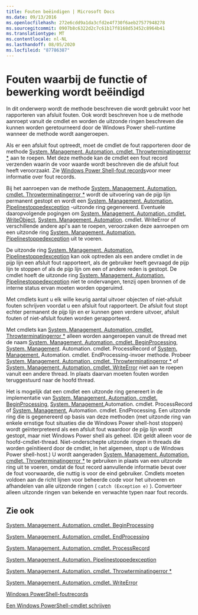 ```yaml
---
title: Fouten beëindigen | Microsoft Docs
ms.date: 09/13/2016
ms.openlocfilehash: 272e6cdd9a1da3cfd2e4f730f6aeb27577948278
ms.sourcegitcommit: 0907b8c6322d2c7c61b17f8168d53452c8964b41
ms.translationtype: MT
ms.contentlocale: nl-NL
ms.lasthandoff: 08/05/2020
ms.locfileid: "87786387"
---
```

# <a name="terminating-errors"></a>Fouten waarbij de functie of bewerking wordt beëindigd

In dit onderwerp wordt de methode beschreven die wordt gebruikt voor het rapporteren van afsluit fouten. Ook wordt beschreven hoe u de methode aanroept vanuit de cmdlet en worden de uitzonde ringen beschreven die kunnen worden geretourneerd door de Windows Power shell-runtime wanneer de methode wordt aangeroepen.

Als er een afsluit fout optreedt, moet de cmdlet de fout rapporteren door de methode [System. Management. Automation. cmdlet. Throwterminatingerror *](/dotnet/api/System.Management.Automation.Cmdlet.ThrowTerminatingError) aan te roepen. Met deze methode kan de cmdlet een fout record verzenden waarin de voor waarde wordt beschreven die de afsluit fout heeft veroorzaakt. Zie [Windows Power Shell-fout records](./windows-powershell-error-records.md)voor meer informatie over fout records.

Bij het aanroepen van de methode [System. Management. Automation. cmdlet. Throwterminatingerror *](/dotnet/api/System.Management.Automation.Cmdlet.ThrowTerminatingError) wordt de uitvoering van de pijp lijn permanent gestopt en wordt een [System. Management. Automation. Pipelinestoppedexception](/dotnet/api/System.Management.Automation.PipelineStoppedException) -uitzonde ring gegenereerd. Eventuele daaropvolgende pogingen om [System. Management. Automation. cmdlet. WriteObject](/dotnet/api/System.Management.Automation.Cmdlet.WriteObject), [System. Management. Automation](/dotnet/api/System.Management.Automation.Cmdlet.WriteError). cmdlet. WriteError of verschillende andere api's aan te roepen, veroorzaken deze aanroepen om een uitzonde ring [System. Management. Automation. Pipelinestoppedexception](/dotnet/api/System.Management.Automation.PipelineStoppedException) uit te voeren.

De uitzonde ring [System. Management. Automation. Pipelinestoppedexception](/dotnet/api/System.Management.Automation.PipelineStoppedException) kan ook optreden als een andere cmdlet in de pijp lijn een afsluit fout rapporteert, als de gebruiker heeft gevraagd de pijp lijn te stoppen of als de pijp lijn om een of andere reden is gestopt. De cmdlet hoeft de uitzonde ring [System. Management. Automation. Pipelinestoppedexception](/dotnet/api/System.Management.Automation.PipelineStoppedException) niet te ondervangen, tenzij open bronnen of de interne status ervan moeten worden opgeruimd.

Met cmdlets kunt u elk wille keurig aantal uitvoer objecten of niet-afsluit fouten schrijven voordat u een afsluit fout rapporteert. De afsluit fout stopt echter permanent de pijp lijn en er kunnen geen verdere uitvoer, afsluit fouten of niet-afsluit fouten worden gerapporteerd.

Met cmdlets kan [System. Management. Automation. cmdlet. Throwterminatingerror *](/dotnet/api/System.Management.Automation.Cmdlet.ThrowTerminatingError) alleen worden aangeroepen vanuit de thread met de naam [System. Management. Automation. cmdlet. BeginProcessing](/dotnet/api/System.Management.Automation.Cmdlet.BeginProcessing), [System. Management](/dotnet/api/System.Management.Automation.Cmdlet.ProcessRecord). Automation. cmdlet. ProcessRecord of [System. Management.](/dotnet/api/System.Management.Automation.Cmdlet.EndProcessing) Automation. cmdlet. EndProcessing-invoer methode. Probeer [System. Management. Automation. cmdlet. Throwterminatingerror *](/dotnet/api/System.Management.Automation.Cmdlet.ThrowTerminatingError) of [System. Management. Automation. cmdlet. WriteError](/dotnet/api/System.Management.Automation.Cmdlet.WriteError) niet aan te roepen vanuit een andere thread. In plaats daarvan moeten fouten worden teruggestuurd naar de hoofd thread.

Het is mogelijk dat een cmdlet een uitzonde ring genereert in de implementatie van [System. Management. Automation. cmdlet. BeginProcessing](/dotnet/api/System.Management.Automation.Cmdlet.BeginProcessing), [System. Management.](/dotnet/api/System.Management.Automation.Cmdlet.ProcessRecord)Automation. cmdlet. ProcessRecord of [System. Management.](/dotnet/api/System.Management.Automation.Cmdlet.EndProcessing) Automation. cmdlet. EndProcessing. Een uitzonde ring die is gegenereerd op basis van deze methoden (met uitzonde ring van enkele ernstige fout situaties die de Windows Power shell-host stoppen) wordt geïnterpreteerd als een afsluit fout waardoor de pijp lijn wordt gestopt, maar niet Windows Power shell als geheel. (Dit geldt alleen voor de hoofd-cmdlet-thread. Niet-onderschepte uitzonde ringen in threads die worden geïnitieerd door de cmdlet, in het algemeen, stopt u de Windows Power shell-host.) U wordt aangeraden [System. Management. Automation. cmdlet. Throwterminatingerror *](/dotnet/api/System.Management.Automation.Cmdlet.ThrowTerminatingError) te gebruiken in plaats van een uitzonde ring uit te voeren, omdat de fout record aanvullende informatie bevat over de fout voorwaarde, die nuttig is voor de eind gebruiker. Cmdlets moeten voldoen aan de richt lijnen voor beheerde code voor het uitvoeren en afhandelen van alle uitzonde ringen ( `catch (Exception e)` ). Converteer alleen uitzonde ringen van bekende en verwachte typen naar fout records.

## <a name="see-also"></a>Zie ook

[System. Management. Automation. cmdlet. BeginProcessing](/dotnet/api/System.Management.Automation.Cmdlet.BeginProcessing)

[System. Management. Automation. cmdlet. EndProcessing](/dotnet/api/System.Management.Automation.Cmdlet.EndProcessing)

[System. Management. Automation. cmdlet. ProcessRecord](/dotnet/api/System.Management.Automation.Cmdlet.ProcessRecord)

[System. Management. Automation. Pipelinestoppedexception](/dotnet/api/System.Management.Automation.PipelineStoppedException)

[System. Management. Automation. cmdlet. Throwterminatingerror *](/dotnet/api/System.Management.Automation.Cmdlet.ThrowTerminatingError)

[System. Management. Automation. cmdlet. WriteError](/dotnet/api/System.Management.Automation.Cmdlet.WriteError)

[Windows PowerShell-foutrecords](./windows-powershell-error-records.md)

[Een Windows PowerShell-cmdlet schrijven](./writing-a-windows-powershell-cmdlet.md)
